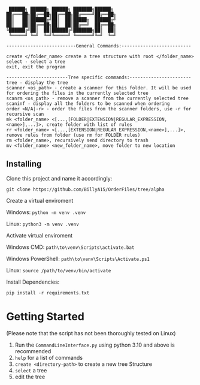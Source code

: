 
     ██████╗ ██████╗ ██████╗ ███████╗██████╗ 
    ██╔═══██╗██╔══██╗██╔══██╗██╔════╝██╔══██╗
    ██║   ██║██████╔╝██║  ██║█████╗  ██████╔╝
    ██║   ██║██╔══██╗██║  ██║██╔══╝  ██╔══██╗
    ╚██████╔╝██║  ██║██████╔╝███████╗██║  ██║
     ╚═════╝ ╚═╝  ╚═╝╚═════╝ ╚══════╝╚═╝  ╚═╝
     
    --------------------------General Commands:--------------------------

    create </folder_name> create a tree structure with root </folder_name>
    select - select a tree
    exit, exit the program

    -----------------------Tree specific commands:-----------------------
    tree - display the tree
    scanner <os_path> - create a scanner for this folder. It will be used for ordering the files in the currently selected tree
    scanrm <os_path> - remove a scanner from the currently selected tree
    scaninf - display all the folders to be scanned when ordering
    order <N/A|-r> - order the files from the scanner folders, use -r for recursive scan
    mk <folder_name> <[...,[FOLDER|EXTENSION|REGULAR_EXPRESSION,<name>],...]>, create folder with list of rules
    rr <folder_name> <[...,[EXTENSION|REGULAR_EXPRESSION,<name>],...]>, remove rules from folder (use rm for FOLDER rules)
    rm <folder_name>, recursively send directory to trash
    mv <folder_name> <new_folder_name>, move folder to new location
   
## Installing

Clone this project and name it accordingly:

``git clone https://github.com/BillyA15/OrderFiles/tree/alpha`` 

Create a virtual enviroment 

Windows: ``python -m venv .venv`` 

Linux: ``python3 -m venv .venv`` 

Activate virtual enviroment 

Windows CMD: ``path\to\venv\Scripts\activate.bat`` 

Windows PowerShell: ``path\to\venv\Scripts\Activate.ps1`` 

Linux: ``source /path/to/venv/bin/activate`` 

Install Dependencies:

``pip install -r requirements.txt``

# Getting Started

(Please note that the script has not been thoroughly tested on Linux)

1. Run the ``CommandLineInterface.py`` using python 3.10 and above is recommended
2. ``help`` for a list of commands
3. ``create <directory-path>`` to create a new tree Structure
4. ``select`` a tree 
5.  edit the tree


